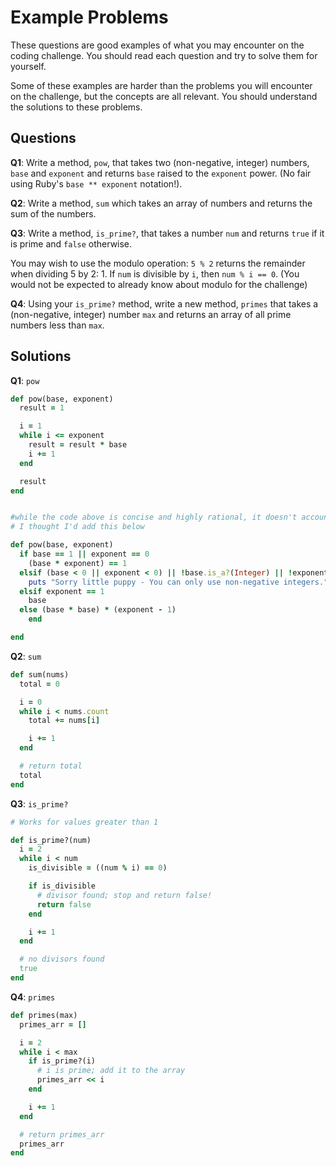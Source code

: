 # Example Problems

These questions are good examples of what you may encounter on the
coding challenge. You should read each question and try to solve them
for yourself.

Some of these examples are harder than the problems you will encounter
on the challenge, but the concepts are all relevant. You should
understand the solutions to these problems.

## Questions

**Q1**: Write a method, `pow`, that takes two (non-negative, integer)
numbers, `base` and `exponent` and returns `base` raised to the
`exponent` power. (No fair using Ruby's `base ** exponent` notation!).

**Q2**: Write a method, `sum` which takes an array of numbers and
returns the sum of the numbers.

**Q3**: Write a method, `is_prime?`, that takes a number `num` and
returns `true` if it is prime and `false` otherwise.

You may wish to use the modulo operation: `5 % 2` returns the
remainder when dividing 5 by 2: 1. If `num` is divisible by `i`, then
`num % i == 0`. (You would not be expected to already know about
modulo for the challenge)

**Q4**: Using your `is_prime?` method, write a new method, `primes` that
takes a (non-negative, integer) number `max` and returns an array of
all prime numbers less than `max`.

## Solutions

**Q1**: `pow`

```ruby
def pow(base, exponent)
  result = 1

  i = 1
  while i <= exponent
    result = result * base
    i += 1
  end

  result
end


#while the code above is concise and highly rational, it doesn't account for non-integers and negative numbers
# I thought I'd add this below

def pow(base, exponent)
  if base == 1 || exponent == 0
    (base * exponent) == 1
  elsif (base < 0 || exponent < 0) || !base.is_a?(Integer) || !exponent.is_a?(Integer)
    puts "Sorry little puppy - You can only use non-negative integers."
  elsif exponent == 1
    base
  else (base * base) * (exponent - 1)       
    end

end
```

**Q2**: `sum`

```ruby
def sum(nums)
  total = 0

  i = 0
  while i < nums.count
    total += nums[i]

    i += 1
  end

  # return total
  total
end
```

**Q3**: `is_prime?`

```ruby
# Works for values greater than 1

def is_prime?(num)
  i = 2
  while i < num
    is_divisible = ((num % i) == 0)

    if is_divisible
      # divisor found; stop and return false!
      return false
    end

    i += 1
  end

  # no divisors found
  true
end
```

**Q4**: `primes`

```ruby
def primes(max)
  primes_arr = []

  i = 2
  while i < max
    if is_prime?(i)
      # i is prime; add it to the array
      primes_arr << i
    end

    i += 1
  end

  # return primes_arr
  primes_arr
end
```
